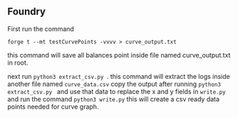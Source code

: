 ## Foundry

First run the command 
```
forge t --mt testCurvePoints -vvvv > curve_output.txt

```
this command will save all balances point inside file named curve_output.txt in root.

next run `python3 extract_csv.py `. this command will extract the logs inside another file named `curve_data.csv`
copy the output after running `python3 extract_csv.py ` and use that data to replace the x and y fields in `write.py` and run the command `python3 write.py` this will create a csv ready data points needed for curve graph.

